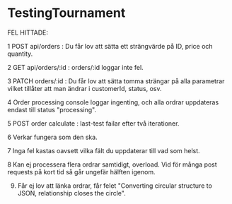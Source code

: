 # TestingTournament
FEL HITTADE:

1 POST api/orders : Du får lov att sätta ett strängvärde på ID, price och quantity.

2 GET api/orders/:id : orders/:id loggar inte fel.

3 PATCH orders/:id : Du får lov att sätta tomma strängar på alla parametrar vilket tillåter att man ändrar i customerId, status, osv. 

4 Order processing console loggar ingenting, och alla ordrar uppdateras endast till status "processing". 

5 POST order calculate : last-test failar efter två iterationer. 

6 Verkar fungera som den ska. 

7 Inga fel kastas oavsett vilka fält du uppdaterar till vad som helst. 

8 Kan ej processera flera ordrar samtidigt, overload. Vid för många post requests på kort tid så går ungefär hälften igenom. 

9. Får ej lov att länka ordrar, får felet "Converting circular structure to JSON, relationship closes the circle". 
